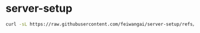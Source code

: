 # server-setup

```bash
curl -sL https://raw.githubusercontent.com/feiwangai/server-setup/refs/heads/main/setup.sh | bash
```

